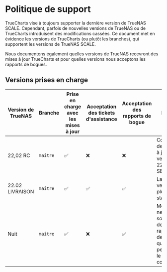 # Politique de support

TrueCharts vise à toujours supporter la dernière version de TrueNAS SCALE. Cependant, parfois de nouvelles versions de TrueNAS ou de TrueCharts introduisent des modifications cassées. Ce document met en évidence les versions de TrueCharts (ou plutôt les branches), qui supportent les versions de TrueNAS SCALE.

Nous documentons également quelles versions de TrueNAS recevront des mises à jour TrueCharts et pour quelles versions nous acceptons les rapports de bogues.

## Versions prises en charge

| Version de TrueNAS | Branche  | Prise en charge avec les mises à jour | Acceptation des tickets d'assistance | Acceptation des rapports de bogue | Notes                                                                |
| ------------------ | -------- | ------------------------------------- | ------------------------------------ | --------------------------------- | -------------------------------------------------------------------- |
| 22,02 RC           | `maître` | :white_check_mark:                  | :x:                                  | :x:                               | Conseil de mettre à jour vers 22.02 SEULEZ                           |
| 22.02 LIVRAISON    | `maître` | :white_check_mark:                  | :white_check_mark:                 | :white_check_mark:              | La version la plus stable                                            |
| Nuit               | `maître` | :white_check_mark:                  | :x:                                  | :white_check_mark:              | Merci de ne soumettre de rapport de bogue que pendant le gel du code |

